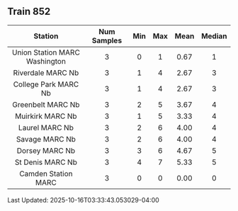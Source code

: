 ## Train 852

| Station | Num Samples | Min | Max | Mean | Median |
| :-----: | :---------: | :-: | :-: | :--: | :----: |
| Union Station MARC Washington | 3 | 0 | 1 | 0.67 | 1 |
| Riverdale MARC Nb | 3 | 1 | 4 | 2.67 | 3 |
| College Park MARC Nb | 3 | 1 | 4 | 2.67 | 3 |
| Greenbelt MARC Nb | 3 | 2 | 5 | 3.67 | 4 |
| Muirkirk MARC Nb | 3 | 1 | 5 | 3.33 | 4 |
| Laurel MARC Nb | 3 | 2 | 6 | 4.00 | 4 |
| Savage MARC Nb | 3 | 2 | 6 | 4.00 | 4 |
| Dorsey MARC Nb | 3 | 3 | 6 | 4.67 | 5 |
| St Denis MARC Nb | 3 | 4 | 7 | 5.33 | 5 |
| Camden Station MARC | 3 | 0 | 0 | 0.00 | 0 |


Last Updated: 2025-10-16T03:33:43.053029-04:00